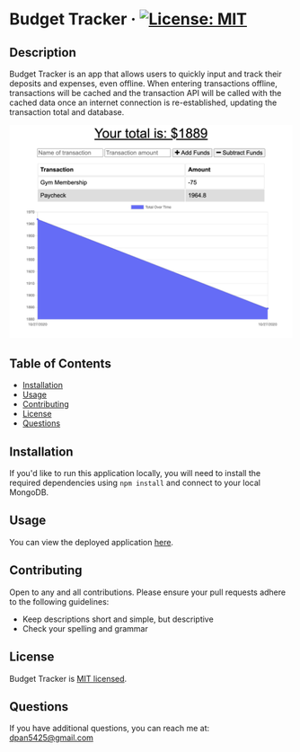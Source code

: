 # Budget Tracker · [![License: MIT](https://img.shields.io/badge/License-MIT-yellow.svg)](https://opensource.org/licenses/MIT)

  ## Description

  Budget Tracker is an app that allows users to quickly input and track their deposits and expenses, even offline. When entering transactions offline, transactions will be cached and the transaction API will be called with the cached data once an internet connection is re-established, updating the transaction total and database.

  ![Image of Screenshot](./Assets/images/budget-tracker.png)
  
  ## Table of Contents
  
  * [Installation](#installation)
  * [Usage](#usage)
  * [Contributing](#contributing)
  * [License](#license)
  * [Questions](#questions)
  
  
  ## Installation
  
If you'd like to run this application locally, you will need to install the required dependencies using `npm install` and connect to your local MongoDB.
  
  ## Usage 
  
You can view the deployed application [here](https://budget-tracker-dp.herokuapp.com).
  
  ## Contributing
    
  Open to any and all contributions. Please ensure your pull requests adhere to the following guidelines:
  - Keep descriptions short and simple, but descriptive
  - Check your spelling and grammar

  ## License
  
  Budget Tracker is [MIT licensed](https://opensource.org/licenses/MIT).

  ## Questions
  
  If you have additional questions, you can reach me at: dpan5425@gmail.com
